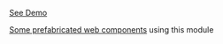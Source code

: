 [See Demo](https://kooiinc.github.io/es-webcomponent-factory/Demo/)

[Some prefabricated web components](https://github.com/KooiInc/es-web-components) using this module
